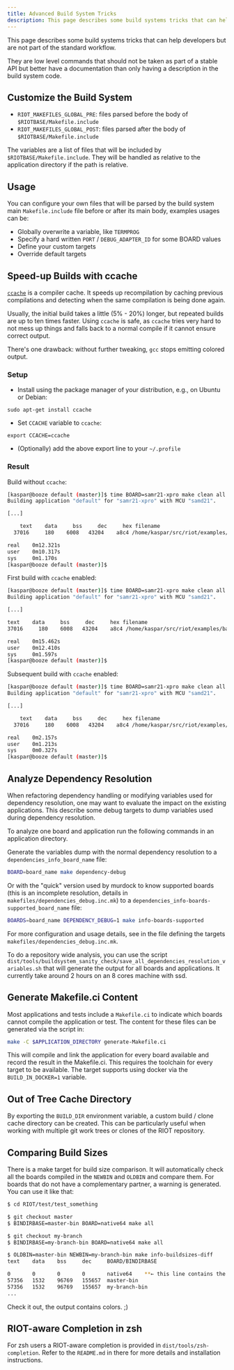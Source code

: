 ```yaml
---
title: Advanced Build System Tricks
description: This page describes some build systems tricks that can help developers but are not part of the standard workflow.
---
```


This page describes some build systems tricks that can help developers but are not part of the standard workflow.

They are low level commands that should not be taken as part of a stable API but better have a documentation than only having a description in the build system code.

## Customize the Build System

- `RIOT_MAKEFILES_GLOBAL_PRE`: files parsed before the body of `$RIOTBASE/Makefile.include`
- `RIOT_MAKEFILES_GLOBAL_POST`: files parsed after the body of `$RIOTBASE/Makefile.include`

The variables are a list of files that will be included by `$RIOTBASE/Makefile.include`. They will be handled as relative to the application directory if the path is relative.

## Usage

You can configure your own files that will be parsed by the build system main `Makefile.include` file before or after its main body, examples usages can be:

- Globally overwrite a variable, like `TERMPROG`
- Specify a hard written `PORT` / `DEBUG_ADAPTER_ID` for some BOARD values
- Define your custom targets
- Override default targets

## Speed-up Builds with ccache

[`ccache`](https://ccache.samba.org/) is a compiler cache. It speeds up recompilation by caching previous compilations and detecting when the same compilation is being done again.

Usually, the initial build takes a little (5% - 20%) longer, but repeated builds are up to ten times faster.
Using `ccache` is safe, as `ccache` tries very hard to not mess up things and falls back to a normal compile if it cannot ensure correct output.

There's one drawback: without further tweaking, `gcc` stops emitting colored output.

### Setup

- Install using the package manager of your distribution, e.g., on Ubuntu or Debian:

```shell
sudo apt-get install ccache
```

- Set `CCACHE` variable to `ccache`:

```shell
export CCACHE=ccache
```

- (Optionally) add the above export line to your `~/.profile`

### Result

Build without `ccache`:

```sh
[kaspar@booze default (master)]$ time BOARD=samr21-xpro make clean all
Building application "default" for "samr21-xpro" with MCU "samd21".

[...]

    text    data     bss     dec     hex filename
  37016     180    6008   43204    a8c4 /home/kaspar/src/riot/examples/basic/default/bin/samr21-xpro/default.elf

real    0m12.321s
user    0m10.317s
sys     0m1.170s
[kaspar@booze default (master)]$
```

First build with `ccache` enabled:

```sh
[kaspar@booze default (master)]$ time BOARD=samr21-xpro make clean all
Building application "default" for "samr21-xpro" with MCU "samd21".

[...]

text    data     bss     dec     hex filename
37016     180    6008   43204    a8c4 /home/kaspar/src/riot/examples/basic/default/bin/samr21-xpro/default.elf

real    0m15.462s
user    0m12.410s
sys     0m1.597s
[kaspar@booze default (master)]$
```

Subsequent build with `ccache` enabled:

```sh
[kaspar@booze default (master)]$ time BOARD=samr21-xpro make clean all
Building application "default" for "samr21-xpro" with MCU "samd21".

[...]

    text    data     bss     dec     hex filename
  37016     180    6008   43204    a8c4 /home/kaspar/src/riot/examples/basic/default/bin/samr21-xpro/default.elf

real    0m2.157s
user    0m1.213s
sys     0m0.327s
[kaspar@booze default (master)]$
```

## Analyze Dependency Resolution

When refactoring dependency handling or modifying variables used for dependency resolution, one may want to evaluate the impact on the existing applications. This describe some debug targets to dump variables used during dependency resolution.

To analyze one board and application run the following commands in an application directory.

Generate the variables dump with the normal dependency resolution to a `dependencies_info_board_name` file:

```sh
BOARD=board_name make dependency-debug
```

Or with the "quick" version used by murdock to know supported boards (this is an incomplete resolution, details in `makefiles/dependencies_debug.inc.mk`) to a `dependencies_info-boards-supported_board_name` file:

```sh
BOARDS=board_name DEPENDENCY_DEBUG=1 make info-boards-supported
```

For more configuration and usage details, see in the file defining the targets `makefiles/dependencies_debug.inc.mk`.

To do a repository wide analysis, you can use the script `dist/tools/buildsystem_sanity_check/save_all_dependencies_resolution_variables.sh` that will generate the output for all boards and applications. It currently take around 2 hours on an 8 cores machine with ssd.

## Generate Makefile.ci Content

Most applications and tests include a `Makefile.ci` to indicate which boards cannot compile the application or test. The content for these files can be generated via the script in:

```sh
make -C $APPLICATION_DIRECTORY generate-Makefile.ci
```

This will compile and link the application for every board available and record the result in the Makefile.ci. This requires the toolchain for every target to be available. The target supports using docker via the `BUILD_IN_DOCKER=1` variable.

## Out of Tree Cache Directory

By exporting the `BUILD_DIR` environment variable, a custom build / clone cache directory can be created. This can be particularly useful when working with multiple git work trees or clones of the RIOT repository.

## Comparing Build Sizes

There is a make target for build size comparison. It will automatically check
all the boards compiled in the `NEWBIN` and `OLDBIN` and compare them.
For boards that do not have a complementary partner, a warning is generated.
You can use it like that:

```sh
$ cd RIOT/test/test_something

$ git checkout master
$ BINDIRBASE=master-bin BOARD=native64 make all

$ git checkout my-branch
$ BINDIRBASE=my-branch-bin BOARD=native64 make all

$ OLDBIN=master-bin NEWBIN=my-branch-bin make info-buildsizes-diff
text    data    bss     dec     BOARD/BINDIRBASE

0       0       0       0       native64    **← this line contains the diff**
57356   1532    96769   155657  master-bin
57356   1532    96769   155657  my-branch-bin
...
```

Check it out, the output contains colors. ;)

## RIOT-aware Completion in zsh

For zsh users a RIOT-aware completion is provided in `dist/tools/zsh-completion`. Refer to the `README.md` in there for more details and installation instructions.
